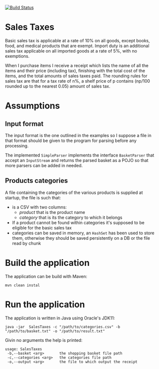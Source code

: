 [![Build Status](https://www.travis-ci.org/Arci/sales-taxes.svg?branch=master)](https://www.travis-ci.org/Arci/sales-taxes)

# Sales Taxes
Basic sales tax is applicable at a rate of 10% on all goods, except books, food, and medical products that are exempt. Import duty is an additional sales tax applicable on all imported goods at a rate of 5%, with no exemptions.

When I purchase items I receive a receipt which lists the name of all the items and their price (including tax), finishing with the total cost of the items, and the total amounts of sales taxes paid. The rounding rules for sales tax are that for a tax rate of n%, a shelf price of p contains (np/100 rounded up to the nearest 0.05) amount of sales tax.

# Assumptions

## Input format
The input format is the one outlined in the examples so I suppose a file in that format should be given to the program for parsing before any processing.

The implemented `SimpleParser` implements the interface `BasketParser` that accept an `InputStream` and returns the parsed basket as a POJO so that more parsers can be added in needed.

## Products categories
A file containing the categories of the various products is supplied at startup, the file is such that:
- is a CSV with two columns: 
    - *product* that is the product name
    - *category* that is its the category to which it belongs
- If a product cannot be found within categories it's supposed to be eligible for the basic sales tax
- categories can be saved in memory, an `HashSet` has been used to store them, otherwise they should be saved persistently on a DB or the file read by chunk


# Build the application
The application can be build with Maven:

```
mvn clean instal
```

# Run the application
The application is written in Java using Oracle's JDK11:

```
java -jar  SalesTaxes -c "/path/to/categories.csv" -b "/path/to/basket.txt" -o "/path/to/result.txt"
```

Givin no arguments the help is printed:

```
usage: SalesTaxes
 -b,--basket <arg>       the shopping basket file path
 -c,--categories <arg>   the categories file path
 -o,--output <arg>       the file to which output the receipt
```